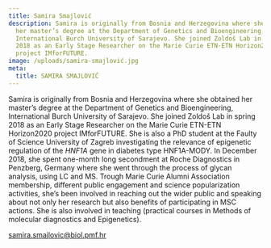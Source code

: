 ```yaml
---
title: Samira Smajlović
description: Samira is originally from Bosnia and Herzegovina where she obtained
  her master’s degree at the Department of Genetics and Bioengineering,
  International Burch University of Sarajevo. She joined Zoldoš Lab in spring
  2018 as an Early Stage Researcher on the Marie Curie ETN-ETN Horizon2020
  project IMforFUTURE.
image: /uploads/samira-smajlović.jpg
meta:
  title: SAMIRA SMAJLOVIĆ
---
```

Samira is originally from Bosnia and Herzegovina where she obtained her master’s degree at the Department of Genetics and Bioengineering, International Burch University of Sarajevo. She joined Zoldoš Lab in spring 2018 as an Early Stage Researcher on the Marie Curie ETN-ETN Horizon2020 project IMforFUTURE. She is also a PhD student at the Faulty of Science University of Zagreb investigating the relevance of epigenetic regulation of the *HNF1A* gene in diabetes type HNF1A-MODY. In December 2018, she spent one-month long secondment at Roche Diagnostics in Penzberg, Germany where she went through the process of glycan analysis, using LC and MS. Trough Marie Curie Alumni Association membership, different public engagement and science popularization activities, she’s been involved in reaching out the wider public and speaking about not only her research but also benefits of participating in MSC actions. She is also involved in teaching (practical courses in Methods of molecular diagnostics and Epigenetics).

[samira.smajlovic@biol.pmf.hr](mailto:samira.smajlovic@biol.pmf.hr)